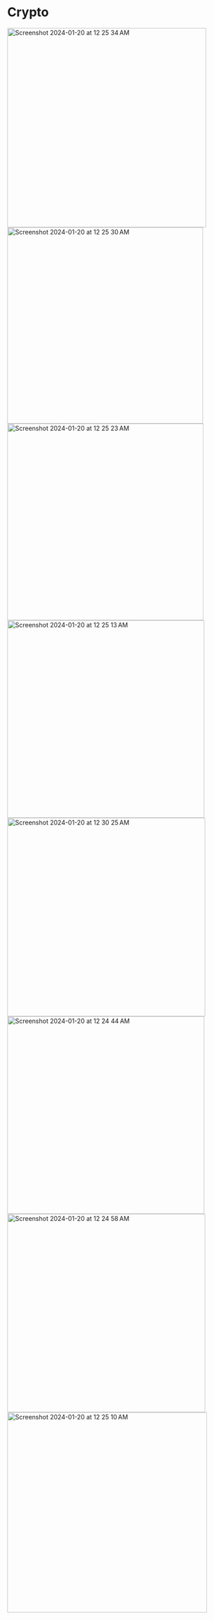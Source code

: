 # Crypto
<img width="453" alt="Screenshot 2024-01-20 at 12 25 34 AM" src="https://github.com/Marketopiateam/Crypto/assets/90932712/795bbce4-fcce-408b-b054-8c6f0430805e">
<img width="446" alt="Screenshot 2024-01-20 at 12 25 30 AM" src="https://github.com/Marketopiateam/Crypto/assets/90932712/247abd62-09b0-41cb-9139-f5089ffd67d0">
<img width="447" alt="Screenshot 2024-01-20 at 12 25 23 AM" src="https://github.com/Marketopiateam/Crypto/assets/90932712/de3bbfd7-5ba4-4c58-aa69-e3ff6c56c7bc">
<img width="449" alt="Screenshot 2024-01-20 at 12 25 13 AM" src="https://github.com/Marketopiateam/Crypto/assets/90932712/13e54055-c13c-4e0f-aa5d-50c5686157ca">
<img width="451" alt="Screenshot 2024-01-20 at 12 30 25 AM" src="https://github.com/Marketopiateam/Crypto/assets/90932712/37d3ec67-71a1-4f2d-8f90-983f46914371">
<img width="449" alt="Screenshot 2024-01-20 at 12 24 44 AM" src="https://github.com/Marketopiateam/Crypto/assets/90932712/9c6660b8-df2e-42ac-b36c-a47f8db8ec57">
<img width="451" alt="Screenshot 2024-01-20 at 12 24 58 AM" src="https://github.com/Marketopiateam/Crypto/assets/90932712/e14c43a0-ad12-4965-b52b-839f61e38e0c">
<img width="455" alt="Screenshot 2024-01-20 at 12 25 10 AM" src="https://github.com/Marketopiateam/Crypto/assets/90932712/fecb827c-70d6-441c-b793-4d9d7709fa3d">
